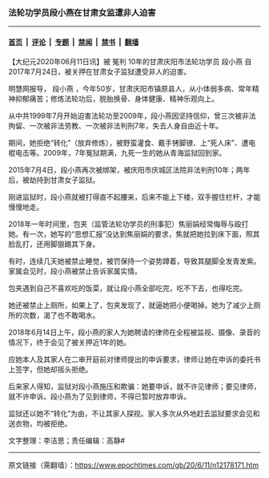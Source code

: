 ### 法轮功学员段小燕在甘肃女监遭非人迫害

---

#### [首页](../../../..?n12178171) &nbsp;|&nbsp; [评论](../../../../../epoch-comment?n12178171) &nbsp;|&nbsp; [专题](../../../../../epoch-special?n12178171) &nbsp;|&nbsp; [禁闻](../../../../../epoch-news?n12178171) &nbsp;|&nbsp; [禁书](../../../../../books?n12178171) &nbsp;|&nbsp; [翻墙](https://github.com/gfw-breaker/nogfw/blob/master/README.md?n12178171)


<div class="post_content" id="artbody" itemprop="articleBody">
 <!-- article content begin -->
 <p>
  【大纪元2020年06月11日讯】被
  <ok href="https://www.epochtimes.com/gb/tag/%E5%86%A4%E5%88%A4.html">
   冤判
  </ok>
  10年的甘肃庆阳市法轮功学员
  <ok href="https://www.epochtimes.com/gb/tag/%E6%AE%B5%E5%B0%8F%E7%87%95.html">
   段小燕
  </ok>
  自2017年7月24日，被关押在甘肃女子监狱遭受非人的迫害。
 </p>
 <p>
  明慧网报导，
  <ok href="https://www.epochtimes.com/gb/tag/%E6%AE%B5%E5%B0%8F%E7%87%95.html">
   段小燕
  </ok>
  ，今年50岁，甘肃庆阳市镇原县人，从小体弱多病、常年精神抑郁痛苦；修炼法轮功后，脱胎换骨、身体健康、精神乐观向上。
 </p>
 <p>
  从中共1999年7月开始迫害法轮功至2009年，段小燕因坚持信仰，曾三次被非法拘留、一次被非法劳教、一次被非法判刑7年，失去人身自由近十年。
 </p>
 <p>
  期间，她拒绝“转化”（放弃修炼），被野蛮灌食、戴手铐脚镣、上“死人床”、遭电棍电击等。2009年，7年冤狱期满，九死一生的她从青海监狱回到家。
 </p>
 <p>
  2015年7月4日，段小燕再次被绑架，被庆阳市庆城区法院非法判刑10年；两年后，被劫持到甘肃女子监狱。
 </p>
 <p>
  刚进监狱时，段小燕就被打得直不起腰来，后来不能上下楼，双手握住栏杆，才能慢慢地走。
 </p>
 <p>
  2018年一年时间里，包夹（监管法轮功学员的刑事犯）焦丽娟经常侮辱与殴打她。有一次，她写的“思想汇报”没达到焦丽娟的要求，焦就把她拉到床下面，照其脸乱打，还用脚狠踢其下身。
 </p>
 <p>
  有时，连续几天她被禁止睡觉，被罚保持一个姿势蹲着，导致其腿脚全发青发紫。家属会见时，段小燕被禁止告诉家属实情。
 </p>
 <p>
  包夹遇到自己不喜欢吃的饭菜，就让段小燕全部吃完，吃不下去，也得吃完。
 </p>
 <p>
  她还被禁止上厕所，如果上了，包夹发现了，就逼她把小便喝掉。她为了减少上厕所的次数，渴了也不敢喝水。
 </p>
 <p>
  2018年6月14日上午，段小燕的家人为她聘请的律师在全程被监视、摄像、录音的情况下，终于会见了被关押近1年的她。
 </p>
 <p>
  应她本人及其家人在二审开庭前对律师提出的申诉要求，律师让她在申诉的委托书上签字，但她却摇头拒绝。
 </p>
 <p>
  后来家人得知，监狱对段小燕施压和欺骗：她要申诉，就不许见律师；要见律师，就不许申诉。段小燕为了见到律师，不得已暂时放弃申诉。
 </p>
 <p>
  监狱还以她不“转化”为由，不让其家人探视。家人多次从外地赶去监狱要求会见和送衣物，均被拒绝。
 </p>
 <p>
  文字整理：李洁思；责任编辑：高静#
 </p>
 <!-- article content end -->
 <div id="below_article_ad">
 </div>
</div>


---

原文链接（需翻墙）：https://www.epochtimes.com/gb/20/6/11/n12178171.htm